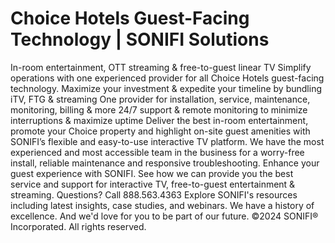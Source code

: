 # Choice Hotels Guest-Facing Technology | SONIFI Solutions

In-room entertainment, OTT streaming & free-to-guest linear TV
Simplify operations with one experienced provider for all Choice Hotels guest-facing technology.
Maximize your investment & expedite your timeline by bundling iTV, FTG & streaming
One provider for installation, service, maintenance, monitoring, billing & more
24/7 support & remote monitoring to minimize interruptions & maximize uptime
Deliver the best in-room entertainment, promote your Choice property and highlight on-site guest amenities with SONIFI’s flexible and easy-to-use interactive TV platform.
We have the most experienced and most accessible team in the business for a worry-free install, reliable maintenance and responsive troubleshooting.
Enhance your guest experience with SONIFI. See how we can provide you the best service and support for interactive TV, free-to-guest entertainment & streaming.
Questions? Call 888.563.4363
Explore SONIFI's resources including latest insights, case studies, and webinars.
We have a history of excellence. And we'd love for you to be part of our future.
©2024 SONIFI® Incorporated. All rights reserved.
